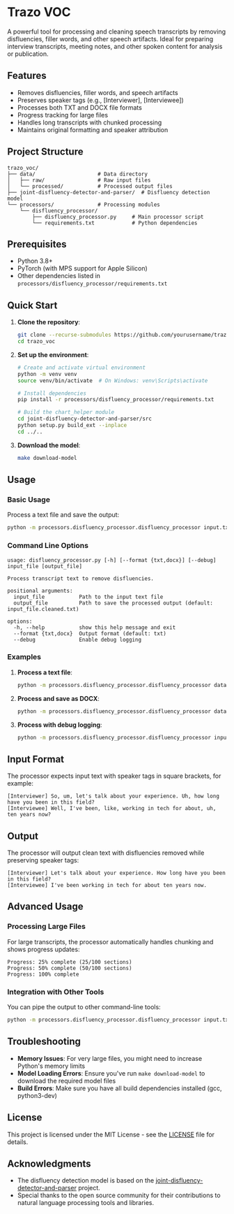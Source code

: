 # Trazo VOC

A powerful tool for processing and cleaning speech transcripts by removing disfluencies, filler words, and other speech artifacts. Ideal for preparing interview transcripts, meeting notes, and other spoken content for analysis or publication.

## Features

- Removes disfluencies, filler words, and speech artifacts
- Preserves speaker tags (e.g., [Interviewer], [Interviewee])
- Processes both TXT and DOCX file formats
- Progress tracking for large files
- Handles long transcripts with chunked processing
- Maintains original formatting and speaker attribution

## Project Structure

```
trazo_voc/
├── data/                    # Data directory
│   ├── raw/                 # Raw input files
│   └── processed/           # Processed output files
├── joint-disfluency-detector-and-parser/  # Disfluency detection model
└── processors/              # Processing modules
    └── disfluency_processor/
        ├── disfluency_processor.py     # Main processor script
        └── requirements.txt            # Python dependencies
```

## Prerequisites

- Python 3.8+
- PyTorch (with MPS support for Apple Silicon)
- Other dependencies listed in `processors/disfluency_processor/requirements.txt`

## Quick Start

1. **Clone the repository**:
   ```bash
   git clone --recurse-submodules https://github.com/yourusername/trazo_voc.git
   cd trazo_voc
   ```

2. **Set up the environment**:
   ```bash
   # Create and activate virtual environment
   python -m venv venv
   source venv/bin/activate  # On Windows: venv\Scripts\activate

   # Install dependencies
   pip install -r processors/disfluency_processor/requirements.txt
   
   # Build the chart_helper module
   cd joint-disfluency-detector-and-parser/src
   python setup.py build_ext --inplace
   cd ../..
   ```

3. **Download the model**:
   ```bash
   make download-model
   ```

## Usage

### Basic Usage

Process a text file and save the output:
```bash
python -m processors.disfluency_processor.disfluency_processor input.txt output.txt
```

### Command Line Options

```
usage: disfluency_processor.py [-h] [--format {txt,docx}] [--debug] input_file [output_file]

Process transcript text to remove disfluencies.

positional arguments:
  input_file           Path to the input text file
  output_file          Path to save the processed output (default: input_file.cleaned.txt)

options:
  -h, --help           show this help message and exit
  --format {txt,docx}  Output format (default: txt)
  --debug              Enable debug logging
```

### Examples

1. **Process a text file**:
   ```bash
   python -m processors.disfluency_processor.disfluency_processor data/raw/interview.txt data/processed/clean_interview.txt
   ```

2. **Process and save as DOCX**:
   ```bash
   python -m processors.disfluency_processor.disfluency_processor data/raw/meeting_notes.txt --format docx
   ```

3. **Process with debug logging**:
   ```bash
   python -m processors.disfluency_processor.disfluency_processor input.txt --debug
   ```

## Input Format

The processor expects input text with speaker tags in square brackets, for example:

```
[Interviewer] So, um, let's talk about your experience. Uh, how long have you been in this field?
[Interviewee] Well, I've been, like, working in tech for about, uh, ten years now?
```

## Output

The processor will output clean text with disfluencies removed while preserving speaker tags:

```
[Interviewer] Let's talk about your experience. How long have you been in this field?
[Interviewee] I've been working in tech for about ten years now.
```

## Advanced Usage

### Processing Large Files
For large transcripts, the processor automatically handles chunking and shows progress updates:

```
Progress: 25% complete (25/100 sections)
Progress: 50% complete (50/100 sections)
Progress: 100% complete
```

### Integration with Other Tools
You can pipe the output to other command-line tools:

```bash
python -m processors.disfluency_processor.disfluency_processor input.txt - | grep -i "keyword"
```

## Troubleshooting

- **Memory Issues**: For very large files, you might need to increase Python's memory limits
- **Model Loading Errors**: Ensure you've run `make download-model` to download the required model files
- **Build Errors**: Make sure you have all build dependencies installed (gcc, python3-dev)

## License

This project is licensed under the MIT License - see the [LICENSE](LICENSE) file for details.

## Acknowledgments

- The disfluency detection model is based on the [joint-disfluency-detector-and-parser](https://github.com/edunov/transformer-disfluency-detector) project.
- Special thanks to the open source community for their contributions to natural language processing tools and libraries.
